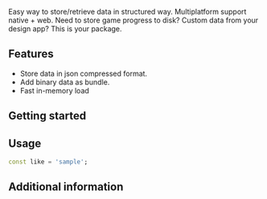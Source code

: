 Easy way to store/retrieve data in structured way. Multiplatform support native + web. 
Need to store game progress to disk? Custom data from your design app? This is your package.

## Features

- Store data in json compressed format.
- Add binary data as bundle.
- Fast in-memory load

## Getting started



## Usage


```dart
const like = 'sample';
```

## Additional information

